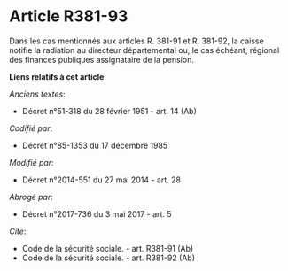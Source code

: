 # Article R381-93

Dans les cas mentionnés aux articles R. 381-91 et R. 381-92, la caisse notifie la radiation au   directeur départemental ou,
le cas échéant, régional des finances publiques assignataire de la pension.

**Liens relatifs à cet article**

_Anciens textes_:

  - Décret n°51-318 du 28 février 1951 - art. 14 (Ab)

_Codifié par_:

  - Décret n°85-1353 du 17 décembre 1985

_Modifié par_:

  - Décret n°2014-551 du 27 mai 2014 - art. 28

_Abrogé par_:

  - Décret n°2017-736 du 3 mai 2017 - art. 5

_Cite_:

  - Code de la sécurité sociale. - art. R381-91 (Ab)
  - Code de la sécurité sociale. - art. R381-92 (Ab)
